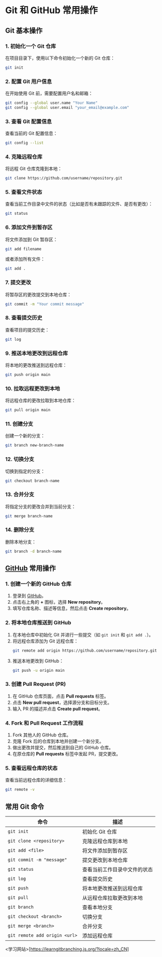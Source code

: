 
# Git 和 GitHub 常用操作

## Git 基本操作

### 1. 初始化一个 Git 仓库
在项目目录下，使用以下命令初始化一个新的 Git 仓库：
```bash
git init
```

### 2. 配置 Git 用户信息
在开始使用 Git 前，需要配置用户名和邮箱：
```bash
git config --global user.name "Your Name"
git config --global user.email "your_email@example.com"
```

### 3. 查看 Git 配置信息
查看当前的 Git 配置信息：
```bash
git config --list
```

### 4. 克隆远程仓库
将远程 Git 仓库克隆到本地：
```bash
git clone https://github.com/username/repository.git
```

### 5. 查看文件状态
查看当前工作目录中文件的状态（比如是否有未跟踪的文件、是否有更改）：
```bash
git status
```

### 6. 添加文件到暂存区
将文件添加到 Git 暂存区：
```bash
git add filename
```
或者添加所有文件：
```bash
git add .
```

### 7. 提交更改
将暂存区的更改提交到本地仓库：
```bash
git commit -m "Your commit message"
```

### 8. 查看提交历史
查看项目的提交历史：
```bash
git log
```

### 9. 推送本地更改到远程仓库
将本地的更改推送到远程仓库：
```bash
git push origin main
```

### 10. 拉取远程更改到本地
将远程仓库的更改拉取到本地仓库：
```bash
git pull origin main
```

### 11. 创建分支
创建一个新的分支：
```bash
git branch new-branch-name
```

### 12. 切换分支
切换到指定的分支：
```bash
git checkout branch-name
```

### 13. 合并分支
将指定分支的更改合并到当前分支：
```bash
git merge branch-name
```

### 14. 删除分支
删除本地分支：
```bash
git branch -d branch-name
```

## [GitHub](https://github.com/) 常用操作

### 1. 创建一个新的 GitHub 仓库
1. 登录到 [GitHub](https://github.com/)。
2. 点击右上角的 **+** 图标，选择 **New repository**。
3. 填写仓库名称、描述等信息，然后点击 **Create repository**。

### 2. 将本地仓库推送到 GitHub
1. 在本地仓库中初始化 Git 并进行一些提交（如 `git init` 和 `git add .`）。
2. 将远程仓库添加为 Git 远程仓库：
   ```bash
   git remote add origin https://github.com/username/repository.git
   ```
3. 推送本地更改到 GitHub：
   ```bash
   git push -u origin main
   ```

### 3. 创建 Pull Request (PR)
1. 在 GitHub 仓库页面，点击 **Pull requests** 标签。
2. 点击 **New pull request**，选择源分支和目标分支。
3. 输入 PR 的描述并点击 **Create pull request**。

### 4. Fork 和 Pull Request 工作流程
1. Fork 其他人的 GitHub 仓库。
2. 克隆 Fork 后的仓库到本地并创建一个新分支。
3. 做出更改并提交，然后推送到自己的 GitHub 仓库。
4. 在原仓库的 **Pull requests** 标签中发起 PR，提交更改。

### 5. 查看远程仓库的状态
查看当前远程仓库的详细信息：
```bash
git remote -v
```

## 常用 Git 命令

| 命令                         | 描述                               |
|------------------------------|------------------------------------|
| `git init`                    | 初始化 Git 仓库                   |
| `git clone <repository>`       | 克隆远程仓库到本地                 |
| `git add <file>`              | 将文件添加到暂存区                 |
| `git commit -m "message"`     | 提交更改到本地仓库                 |
| `git status`                  | 查看当前工作目录中文件的状态       |
| `git log`                     | 查看提交历史                       |
| `git push`                    | 将本地更改推送到远程仓库           |
| `git pull`                    | 从远程仓库拉取更改到本地           |
| `git branch`                  | 查看本地分支                       |
| `git checkout <branch>`       | 切换分支                           |
| `git merge <branch>`          | 合并分支                           |
| `git remote add origin <url>` | 添加远程仓库                       |


<学习网站>[https://learngitbranching.js.org/?locale=zh_CN]